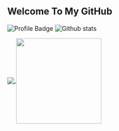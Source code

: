 ## Welcome To My GitHub
![Profile Badge](https://img.shields.io/badge/Profile-koza-63d8fa?logo=github&style=for-the-badge&link=https://github.com/kozzza)
![Github stats](https://img.shields.io/github/followers/kozzza?color=63d8fa&label=GITHUB%20FOLLOWERS&logo=github&style=for-the-badge)


<a href="https://github.com/anuraghazra/github-readme-stats">
  <img align="center" src="https://github-readme-stats.vercel.app/api?username=kozzza&show_icons=true&theme=react&custom_title=Github%20Stats&include_all_commits=trues" />
</a>
<a href="https://github.com/anuraghazra/github-readme-stats">
  <img align="center" src="https://github-readme-stats.vercel.app/api/top-langs/?username=kozzza&exclude_repo=FRC7447-2020&layout=compact&custom_title=Language%20Distribution&bg_color=21232a&title_color=63d8fa&text_color=fefefe" height="195"/>
</a>
